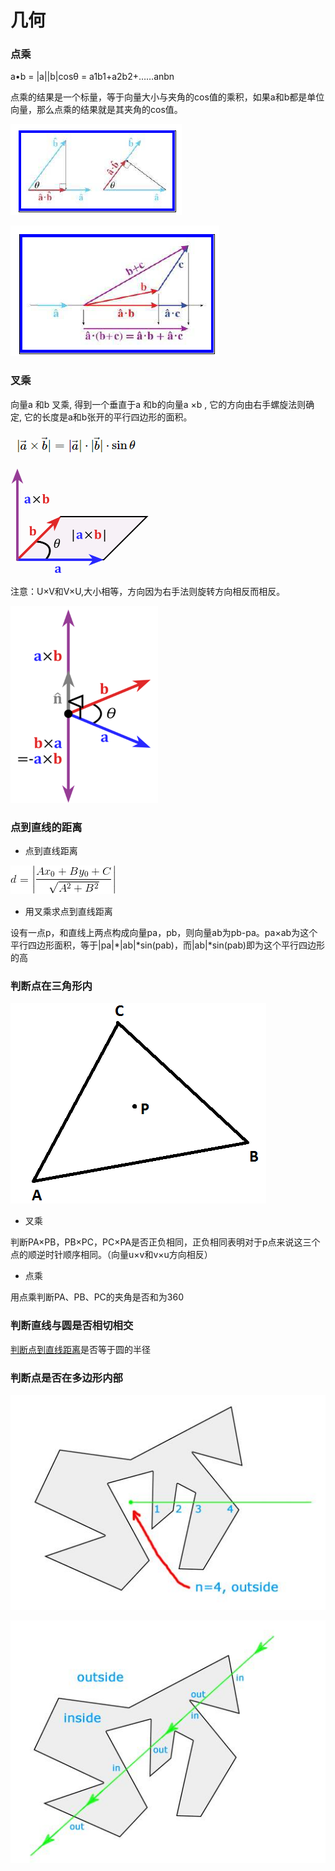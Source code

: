 # 几何

### 点乘

a•b = \|a\|\|b\|cosθ = a1b1+a2b2+……anbn

点乘的结果是一个标量，等于向量大小与夹角的cos值的乘积，如果a和b都是单位向量，那么点乘的结果就是其夹角的cos值。

![&#x5411;&#x91CF;&#x6295;&#x5F71;&#xFF0C;&#x6EE1;&#x8DB3;&#x4EA4;&#x6362;&#x5F8B;](../../.gitbook/assets/image%20%2822%29.png)

![&#x6EE1;&#x8DB3;&#x5206;&#x914D;&#x7387;](../../.gitbook/assets/image%20%284%29.png)

### 叉乘

向量a 和b 叉乘, 得到一个垂直于a 和b的向量a ×b , 它的方向由右手螺旋法则确定, 它的长度是a和b张开的平行四边形的面积。

![&#x5176;&#x5B9E;&#x5E94;&#x5F53;&#x4E3A;\|a\|&#xB7;\|b\|&#xB7;sin&#x3B8;&#xB7;n&#xFF0C;\|a\|&#xB7;\|b\|&#xB7;sin&#x3B8;&#x8868;&#x5927;&#x5C0F;&#xFF0C;&#x5411;&#x91CF;n&#x8868;&#x6CD5;&#x7EBF;&#x65B9;&#x5411;](../../.gitbook/assets/image%20%2826%29.png)

![](../../.gitbook/assets/image%20%2817%29.png)

注意：U×V和V×U,大小相等，方向因为右手法则旋转方向相反而相反。

![](../../.gitbook/assets/image%20%288%29.png)

### 点到直线的距离

* 点到直线距离

![](../../.gitbook/assets/image%20%2843%29.png)

* 用叉乘求点到直线距离

设有一点p，和直线上两点构成向量pa，pb，则向量ab为pb-pa。pa×ab为这个平行四边形面积，等于\|pa\|\*\|ab\|\*sin\(pab\)，而\|ab\|\*sin\(pab\)即为这个平行四边形的高

### 判断点在三角形内

![](../../.gitbook/assets/image%20%2833%29.png)

* 叉乘

判断PA×PB，PB×PC，PC×PA是否正负相同，正负相同表明对于p点来说这三个点的顺逆时针顺序相同。（向量u×v和v×u方向相反）

* 点乘

用点乘判断PA、PB、PC的夹角是否和为360

### 判断直线与圆是否相切相交

[判断点到直线距离](ji-he.md#dian-dao-zhi-xian-de-ju-li)是否等于圆的半径

### 判断点是否在多边形内部

![](../../.gitbook/assets/image%20%2839%29.png)

![](../../.gitbook/assets/image%20%289%29.png)

